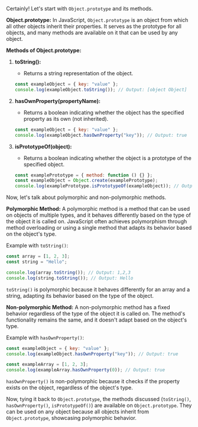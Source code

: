 Certainly! Let's start with `Object.prototype` and its methods.

**Object.prototype:**
In JavaScript, `Object.prototype` is an object from which all other objects inherit their properties. It serves as the prototype for all objects, and many methods are available on it that can be used by any object.

**Methods of Object.prototype:**

1. **toString():**

   - Returns a string representation of the object.

   ```javascript
   const exampleObject = { key: "value" };
   console.log(exampleObject.toString()); // Output: [object Object]
   ```

2. **hasOwnProperty(propertyName):**

   - Returns a boolean indicating whether the object has the specified property as its own (not inherited).

   ```javascript
   const exampleObject = { key: "value" };
   console.log(exampleObject.hasOwnProperty("key")); // Output: true
   ```

3. **isPrototypeOf(object):**
   - Returns a boolean indicating whether the object is a prototype of the specified object.
   ```javascript
   const examplePrototype = { method: function () {} };
   const exampleObject = Object.create(examplePrototype);
   console.log(examplePrototype.isPrototypeOf(exampleObject)); // Output: true
   ```

Now, let's talk about polymorphic and non-polymorphic methods.

**Polymorphic Method:**
A polymorphic method is a method that can be used on objects of multiple types, and it behaves differently based on the type of the object it is called on. JavaScript often achieves polymorphism through method overloading or using a single method that adapts its behavior based on the object's type.

Example with `toString()`:

```javascript
const array = [1, 2, 3];
const string = "Hello";

console.log(array.toString()); // Output: 1,2,3
console.log(string.toString()); // Output: Hello
```

`toString()` is polymorphic because it behaves differently for an array and a string, adapting its behavior based on the type of the object.

**Non-polymorphic Method:**
A non-polymorphic method has a fixed behavior regardless of the type of the object it is called on. The method's functionality remains the same, and it doesn't adapt based on the object's type.

Example with `hasOwnProperty()`:

```javascript
const exampleObject = { key: "value" };
console.log(exampleObject.hasOwnProperty("key")); // Output: true

const exampleArray = [1, 2, 3];
console.log(exampleArray.hasOwnProperty(0)); // Output: true
```

`hasOwnProperty()` is non-polymorphic because it checks if the property exists on the object, regardless of the object's type.

Now, tying it back to `Object.prototype`, the methods discussed (`toString()`, `hasOwnProperty()`, `isPrototypeOf()`) are available on `Object.prototype`. They can be used on any object because all objects inherit from `Object.prototype`, showcasing polymorphic behavior.
